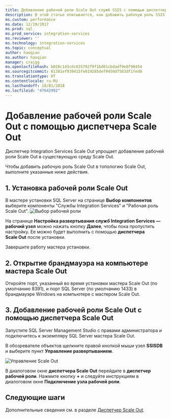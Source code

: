 ```yaml
---
title: Добавление рабочей роли Scale Out служб SSIS с помощью диспетчера Scale Out | Документы Майкрософт
description: В этой статье описывается, как добавить рабочую роль SSIS Scale Out в существующую среду Scale Out с помощью диспетчера Scale Out.
ms.custom: performance
ms.date: 12/19/2017
ms.prod: sql
ms.prod_service: integration-services
ms.reviewer: ''
ms.technology: integration-services
ms.topic: conceptual
author: haoqian
ms.author: haoqian
manager: craigg
ms.openlocfilehash: b028c143cdc635792f9f1bd01cbdadf9e8f98454
ms.sourcegitcommit: 61381ef939415fe019285def9450d7583df1fed0
ms.translationtype: HT
ms.contentlocale: ru-RU
ms.lasthandoff: 10/01/2018
ms.locfileid: "47642992"
---
```

# <a name="add-a-scale-out-worker-with-scale-out-manager"></a>Добавление рабочей роли Scale Out с помощью диспетчера Scale Out

Диспетчер Integration Services Scale Out упрощает добавление рабочей роли Scale Out в существующую среду Scale Out. 

Чтобы добавить рабочую роль Scale Out в топологию Scale Out, выполните указанные ниже действия.

## <a name="1-install-scale-out-worker"></a>1. Установка рабочей роли Scale Out
В мастере установки SQL Server на странице **Выбор компонентов** выберите компоненты "Службы Integration Services" и "Рабочая роль Scale Out". 
![Выбор рабочей роли](media/feature-select-worker.PNG)

На странице **Настройка развертывания служб Integration Services — рабочий узел** можно нажать кнопку **Далее**, чтобы пока пропустить настройку. Ее можно будет выполнить с помощью **диспетчера Scale Out** после установки.

Завершите работу мастера установки.

## <a name="2-open-the-firewall-on-the-scale-out-master-computer"></a>2. Открытие брандмауэра на компьютере мастера Scale Out
Откройте порт, указанный во время установки мастера Scale Out (по умолчанию 8391), и порт SQL Server (по умолчанию 1433) в брандмауэре Windows на компьютере с мастером Scale Out.

## <a name="3-add-a-scale-out-worker-with-scale-out-manager"></a>3. Добавление рабочей роли Scale Out с помощью диспетчера Scale Out
Запустите SQL Server Management Studio с правами администратора и подключитесь к экземпляру SQL Server мастера Scale Out.

В обозревателе объектов щелкните правой кнопкой мыши узел **SSISDB** и выберите пункт **Управление развертыванием**. 

![Управление Scale Out](media/manage-scale-out.PNG)

В диалоговом окне **диспетчера Scale Out** перейдите в **диспетчер рабочей роли**. Нажмите кнопку **+** и следуйте инструкциям в диалоговом окне **Подключение узла рабочей роли**. 

## <a name="next-steps"></a>Следующие шаги
Дополнительные сведения см. в разделе [Диспетчер Scale Out](integration-services-ssis-scale-out-manager.md).
